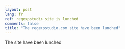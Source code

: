 ```yaml
---
layout: post
lang: fr
ref: regexpstudio_site_is_lunched
comments: false
title: "The regexpstudio.com site have been lunched"
---
```


The site have been lunched

